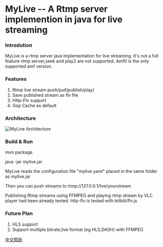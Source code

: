# MyLive -- A  Rtmp server implemention in java for live streaming

### Introdution
MyLive is a rtmp server java implementation for live streaming.
It's not a full feature rtmp server,seek and play2 are not supported. Amf0 is the only supported amf version.


### Features 

1. Rtmp live stream push/pull(publish/play)
2. Save published stream as flv file
3. Http-Flv support
4. Gop Cache as default


### Architecture
![MyLive Architecture](https://sinacloud.net/longyb-myblog/mylive_arche.png)

###   Build & Run

mvn package

java -jar mylive.jar

MyLive reads the configuration file "mylive.yaml" placed in the same folder as mylive.jar

Then you can push streams to rtmp://127.0.0.1/live/yourstream 

Publishing Rtmp streams using FFMPEG and playing rtmp stream by VLC player had been already tested. 
http-flv is tested with bilibili/flv.js

### Future Plan
1. HLS support
2. Support multiple bitrate,live format (eg HLS,DASH) with FFMPEG


[中文帮助](README_zh_CN.md)